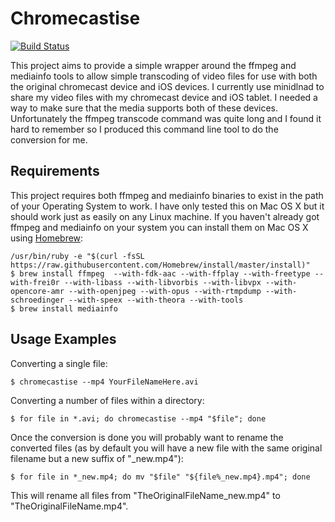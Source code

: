 # Chromecastise
[![Build Status](https://travis-ci.org/stumoss/chromecastise.svg?branch=master)](https://travis-ci.org/stumoss/chromecastise)

This project aims to provide a simple wrapper around the ffmpeg and mediainfo
tools to allow simple transcoding of video files for use with both the
original chromecast device and iOS devices. I currently use minidlnad to share
my video files with my chromecast device and iOS tablet. I needed a way to make
sure that the media supports both of these devices. Unfortunately the ffmpeg
transcode command was quite long and I found it hard to remember so I produced
this command line tool to do the conversion for me.

## Requirements
This project requires both ffmpeg and mediainfo binaries to exist in the path
of your Operating System to work. I have only tested this on Mac OS X but it
should work just as easily on any Linux machine. If you haven't already got
ffmpeg and mediainfo on your system you can install them on Mac OS X using
[Homebrew](http://brew.sh/):

```
/usr/bin/ruby -e "$(curl -fsSL https://raw.githubusercontent.com/Homebrew/install/master/install)"
$ brew install ffmpeg  --with-fdk-aac --with-ffplay --with-freetype --with-frei0r --with-libass --with-libvorbis --with-libvpx --with-opencore-amr --with-openjpeg --with-opus --with-rtmpdump --with-schroedinger --with-speex --with-theora --with-tools
$ brew install mediainfo
```

## Usage Examples
Converting a single file:

```
$ chromecastise --mp4 YourFileNameHere.avi
```

Converting a number of files within a directory:

```
$ for file in *.avi; do chromecastise --mp4 "$file"; done
```

Once the conversion is done you will probably want to rename the converted files (as by default
you will have a new file with the same original filename but a new suffix of "_new.mp4"):

```
$ for file in *_new.mp4; do mv "$file" "${file%_new.mp4}.mp4"; done
```

This will rename all files from "TheOriginalFileName_new.mp4" to "TheOriginalFileName.mp4".
